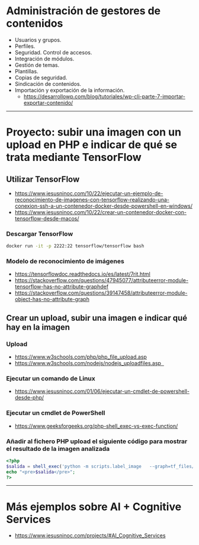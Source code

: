 # Administración de gestores de contenidos
- Usuarios y grupos.
- Perfiles.
- Seguridad. Control de accesos.
- Integración de módulos.
- Gestión de temas.
- Plantillas.
- Copias de seguridad.
- Sindicación de contenidos.
- Importación y exportación de la información.
  * https://desarrollowp.com/blog/tutoriales/wp-cli-parte-7-importar-exportar-contenido/

------------------------

# Proyecto: subir una imagen con un upload en PHP e indicar de qué se trata mediante TensorFlow
## Utilizar TensorFlow
* https://www.jesusninoc.com/10/22/ejecutar-un-ejemplo-de-reconocimiento-de-imagenes-con-tensorflow-realizando-una-conexion-ssh-a-un-contenedor-docker-desde-powershell-en-windows/
* https://www.jesusninoc.com/10/22/crear-un-contenedor-docker-con-tensorflow-desde-macos/

### Descargar TensorFlow
```Bash
docker run -it -p 2222:22 tensorflow/tensorflow bash
```
### Modelo de reconocimiento de imágenes
* https://tensorflowdoc.readthedocs.io/es/latest/7rit.html
* https://stackoverflow.com/questions/47945077/attributeerror-module-tensorflow-has-no-attribute-graphdef
* https://stackoverflow.com/questions/39147458/attributeerror-module-object-has-no-attribute-graph

## Crear un upload, subir una imagen e indicar qué hay en la imagen
### Upload
* https://www.w3schools.com/php/php_file_upload.asp
* https://www.w3schools.com/nodejs/nodejs_uploadfiles.asp  
### Ejecutar un comando de Linux
* https://www.jesusninoc.com/01/06/ejecutar-un-cmdlet-de-powershell-desde-php/
### Ejecutar un cmdlet de PowerShell
* https://www.geeksforgeeks.org/php-shell_exec-vs-exec-function/

### Añadir al fichero PHP upload el siguiente código para mostrar el resultado de la imagen analizada
```PHP
<?php
$salida = shell_exec('python -m scripts.label_image   --graph=tf_files/retrained_graph.pb    --image=tf22.png');
echo "<pre>$salida</pre>";
?>
```

------------------------

# Más ejemplos sobre AI + Cognitive Services
* https://www.jesusninoc.com/projects/#AI_Cognitive_Services
